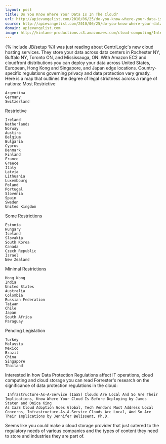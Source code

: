 ```yaml
---
layout: post
title: Do You Know Where Your Data Is In The Cloud?
url: http://apievangelist.com/2010/06/25/do-you-know-where-your-data-is-in-the-cloud/
source: http://apievangelist.com/2010/06/25/do-you-know-where-your-data-is-in-the-cloud/
domain: apievangelist.com
image: http://kinlane-productions.s3.amazonaws.com/cloud-computing/Interactive-Data-Heat-Map.PNG
---
```

{% include JB/setup %}I was just reading about CentriLogic's new cloud hosting services. They store your data across data centers in Rochester NY, Buffalo NY, Toronto ON, and Mississauga, ON.
With Amazon EC2 and cloudfront distributions you can deploy your data across United States, European, Hong Kong and Singapore, and Japan edge locations.
Country-specific regulations governing privacy and data protection vary greatly. Here is a map that outlines the degree of legal strictness across a range of nations:
Most Restrictive

	Argentina
	Germany
	Switzerland

Restrictive

	Ireland
	Netherlands
	Norway
	Austira
	Belgium
	Bulgaria
	Cyprus
	Denmark
	Finland
	France
	Greece
	Italy
	Latvia
	Lithuania
	Luxembourg
	Poland
	Portugal
	Slovenia
	Spain
	Sweden
	United Kingdom

Some Restrictions

	Estonia
	Hungary
	Iceland
	Slovakia
	South Korea
	Canada
	Czech Republic
	Israel
	New Zealand

Minimal Restrictions

	Hong Kong
	India
	United States
	Australia
	Colombia
	Russian Federation
	Taiwan
	Chile
	Japan
	South Africa
	Paraguay

Pending Legislation

	Turkey
	Malaysia
	Mexico
	Brazil
	China
	Singapore
	Thailand

Interested in how Data Protection Regulations affect IT operations, cloud computing and cloud storage you can read Forrester's research on the significance of data protection regulations in the cloud:

	 Infrastructure-As-A-Service (IaaS) Clouds Are Local And So Are Their Implications, Know Where Your Cloud Is Before Deploying by James Staten and Onica King
	As IaaS Cloud Adoption Goes Global, Tech Vendors Must Address Local Concerns, Infrastructure-As-A-Service Clouds Are Local, And So Are Their Implications by Jennifer Belissent, Ph.D.

Seems like you could make a cloud storage provider that just catered to the regulatory needs of various companies and the types of content they need to store and industries they are part of.